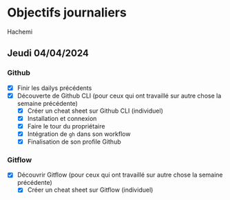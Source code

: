 # Objectifs journaliers

Hachemi

## Jeudi 04/04/2024

### Github

- [X] Finir les dailys précédents
- [X] Découverte de Github CLI (pour ceux qui ont travaillé sur autre chose la semaine précédente)
  - [X] Créer un cheat sheet sur Github CLI (individuel)
  - [X] Installation et connexion
  - [X] Faire le tour du propriétaire
  - [X] Intégration de `gh` dans son workflow
  - [X] Finalisation de son profile Github

### Gitflow

- [X] Découvrir Gitflow (pour ceux qui ont travaillé sur autre chose la semaine précédente)
  - [X] Créer un cheat sheet sur Gitflow (individuel)
